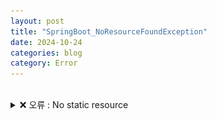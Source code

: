 ```yaml
---
layout: post
title: "SpringBoot_NoResourceFoundException"
date: 2024-10-24
categories: blog
category: Error
---
```


<br>

<details markdown="1">
<summary>❌ 오류 : No static resource</summary>

```java
org.springframework.web.servlet.resource.NoResourceFoundException: No static resource @%7B/search%7D.
```

<h3> ‘search’ 요청을 받지 못한다는 것 = 클라이언트 측 요청 코드 확인하기 </h3>
    
![ ](/assets/image/2024-10-23-NoStaticResource.png) | ![ ](/assets/image/spacer.png)

</details>